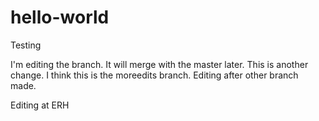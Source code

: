 # hello-world
Testing

I'm editing the branch. It will merge with the master later. This is another change.
I think this is the moreedits branch.
Editing after other branch made.

Editing at ERH
